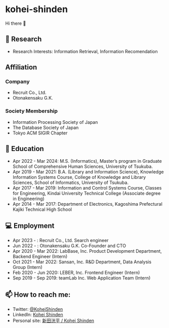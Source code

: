 # kohei-shinden 

Hi there 👋

## 🧪 Research

* Research Interests: Information Retrieval, Information Recomendation

## Affiliation

### Company

* Recruit Co., Ltd.
* Otonakensaku G.K.

### Society Membership

* Information Processing Society of Japan
* The Database Society of Japan
* Tokyo ACM SIGIR Chapter

## 🌱 Education

* Apr 2022 - Mar 2024: M.S. (Informatics), Master’s program in Graduate School of Comprehensive Human Sciences, University of Tsukuba.
* Apr 2019 - Mar 2021: B.A. (Library and Information Science), Knowledge Information Systems Course, College of Knowledge and Library Sciences, School of Informatics, University of Tsukuba.
* Apr 2017 - Mar 2019: Information and Control Systems Course, Classes for Engineering, Kindai University Technical College (Associate degree in Engineering) 
* Apr 2014 - Mar 2017: Department of Electronics, Kagoshima Prefectural Kajiki Technical High School 

## 💻 Employment

* Apr 2023 - : Recruit Co., Ltd. Search engineer
* Jun 2022 - : Otonakensaku G.K. Co-Founder and CTO
* Apr 2020 - Mar 2022: LabBase, Inc. Product Development Department, Backend Engineer (Intern)
* Oct 2021 - Mar 2022: Sansan, Inc. R&D Department, Data Analysis Group (Intern)
* Feb 2020 - Jun 2020: LEBER, Inc. Frontend Engineer (Intern)
* Sep 2019 - Sep 2019: teamLab Inc. Web Application Team (Intern) 

## 📫 How to reach me:

* Twitter: [@KoheiShinden](https://twitter.com/KoheiShinden)
* LinkedIn: [Kohei Shinden](https://www.linkedin.com/in/koheishinden/?locale=en_US)
* Personal site: [新田洸平 / Kohei Shinden](https://sites.google.com/view/kohei-shinden/english)
